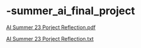 # -summer_ai_final_project
[AI Summer 23 Porject Reflection.pdf](https://github.com/Autumn-Fykes/summer_ai_final_project/files/12033680/AI.Summer.23.Porject.Reflection.pdf)

[AI Summer 23 Porject Reflection.txt](https://github.com/Autumn-Fykes/summer_ai_final_project/files/12033683/AI.Summer.23.Porject.Reflection.txt)
